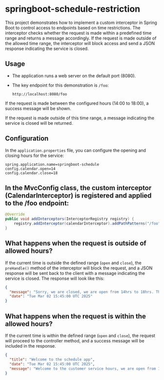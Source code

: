 # springboot-schedule-restriction

This project demonstrates how to implement a custom interceptor in Spring Boot to control access to endpoints based on time restrictions. The interceptor checks whether the request is made within a predefined time range and returns a message accordingly. If the request is made outside of the allowed time range, the interceptor will block access and send a JSON response indicating the service is closed.

## Usage

- The application runs a web server on the default port (8080).
- The key endpoint for this demonstration is `/foo`:

  ```plaintext
  http://localhost:8080/foo
  ```
If the request is made between the configured hours (14:00 to 18:00), a success message will be shown.

If the request is made outside of this time range, a message indicating the service is closed will be returned.

## Configuration

In the `application.properties` file, you can configure the opening and closing hours for the service:

```properties
spring.application.name=springboot-schedule
config.calendar.open=14
config.calendar.close=18
```

## In the MvcConfig class, the custom interceptor (CalendarInterceptor) is registered and applied to the /foo endpoint:

```java
@Override
public void addInterceptors(InterceptorRegistry registry) {
    registry.addInterceptor(calendarInterceptor).addPathPatterns("/foo");
}
```
## What happens when the request is outside of allowed hours?

If the current time is outside the defined range (`open` and `close`), the `preHandle()` method of the interceptor will block the request, and a JSON response will be sent back to the client with a message indicating the service is closed. The response will look like this:

```json
{
  "message": "Sorry, we are closed, we are open from 14hrs to 18hrs. Thank you for your visit!",
  "date": "Tue Mar 02 15:45:00 UTC 2025"
}
```

## What happens when the request is within the allowed hours?

If the current time is within the defined range (`open` and `close`), the request will proceed to the controller method, and a success message will be included in the response.

```json
{
  "title": "Welcome to the schedule app",
  "date": "Tue Mar 02 15:45:00 UTC 2025",
  "message": "Welcome to the customer service hours, we are open from 14hrs to 18hrs. Thank you for your visit!"
}
```
